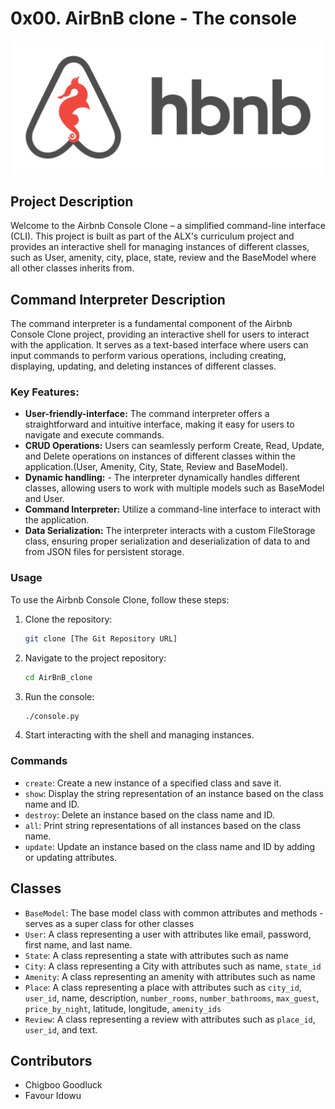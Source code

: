 # 0x00. AirBnB clone - The console
![Airbnb project image](hbnb.png)
## Project Description

Welcome to the Airbnb Console Clone – a simplified command-line interface (CLI). This project is built as part of the ALX's curriculum project and provides an interactive shell for managing instances of different classes, such as User, amenity, city, place, state, review and the BaseModel where all other classes inherits from.

## Command Interpreter Description
The command interpreter is a fundamental component of the Airbnb Console Clone project, providing an interactive shell for users to interact with the application. It serves as a text-based interface where users can input commands to perform various operations, including creating, displaying, updating, and deleting instances of different classes.

### Key Features:

- **User-friendly-interface:** The command interpreter offers a straightforward and intuitive interface, making it easy for users to navigate and execute commands.
- **CRUD Operations:** Users can seamlessly perform Create, Read, Update, and Delete operations on instances of different classes within the application.(User, Amenity, City, State, Review and BaseModel).
- **Dynamic handling:** - The interpreter dynamically handles different classes, allowing users to work with multiple models such as BaseModel and User.
- **Command Interpreter:** Utilize a command-line interface to interact with the application.
- **Data Serialization:** The interpreter interacts with a custom FileStorage class, ensuring proper serialization and deserialization of data to and from JSON files for persistent storage.

### Usage

To use the Airbnb Console Clone, follow these steps:

1. Clone the repository:

    ```bash
    git clone [The Git Repository URL]
    ```

2. Navigate to the project repository:

    ```bash
    cd AirBnB_clone
    ```

3. Run the console:

    ```bash
    ./console.py
    ```

4. Start interacting with the shell and managing instances.

### Commands
- `create`: Create a new instance of a specified class and save it.
- `show`: Display the string representation of an instance based on the class name and ID.
- `destroy`: Delete an instance based on the class name and ID.
- `all`: Print string representations of all instances based on the class name.
- `update`: Update an instance based on the class name and ID by adding or updating attributes.

## Classes
- `BaseModel`: The base model class with common attributes and methods - serves as a super class for other classes
- `User`: A class representing a user with attributes like email, password, first name, and last name.
- `State`: A class representing a state with attributes such as name
- `City`: A class representing a City with attributes such as name, `state_id`
- `Amenity`: A class representing an amenity with attributes such as name
- `Place`: A class representing a place with attributes such as `city_id`, `user_id`, name, description, `number_rooms`, `number_bathrooms`, `max_guest`, `price_by_night`, latitude, longitude, `amenity_ids`
- `Review`: A class representing a review with attributes such as `place_id`, `user_id`, and text.

## Contributors
- Chigboo Goodluck
- Favour Idowu
